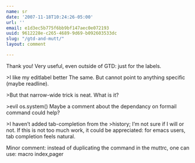 ```yaml
---
name: sr
date: '2007-11-18T10:24:26-05:00'
url: ''
email: e1d3ec5b775f6bb9bf147aec0e072193
uuid: 9612228e-c265-4689-9d69-b092603533dc
slug: "/gtd-and-mutt/"
layout: comment

---
```


Thank you! Very useful, even outside of GTD: just for the labels.

&gt;I like my editlabel better
The same. But cannot point to anything specific (maybe readline).

&gt;But that narrow-wide trick is neat.
What is it?

&gt;evil os.system()
Maybe a comment about the dependancy on formail command could help?

&gt;I haven’t added tab-completion from the &gt;history; I’m not sure if I will or not.
If this is not too much work, it could be appreciated: for emacs users, tab completion feels natural.

Minor comment: instead of duplicating the command in the muttrc, one can use:
macro index,pager
